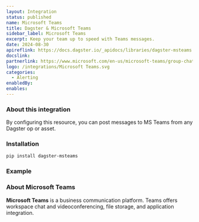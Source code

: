 ```yaml
---
layout: Integration
status: published
name: Microsoft Teams
title: Dagster & Microsoft Teams
sidebar_label: Microsoft Teams
excerpt: Keep your team up to speed with Teams messages.
date: 2024-08-30
apireflink: https://docs.dagster.io/_apidocs/libraries/dagster-msteams
docslink: 
partnerlink: https://www.microsoft.com/en-us/microsoft-teams/group-chat-software
logo: /integrations/Microsoft Teams.svg
categories:
  - Alerting
enabledBy:
enables:
---
```


### About this integration

By configuring this resource, you can post messages to MS Teams from any Dagster op or asset.

### Installation

```bash
pip install dagster-msteams
```

### Example

<CodeExample filePath="integrations/microsoft-teams.py" language="python" title="Dagster & Microsoft Teams Example" />

### About Microsoft Teams

**Microsoft Teams** is a business communication platform. Teams offers workspace chat and videoconferencing, file storage, and application integration.
